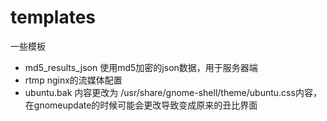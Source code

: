 # templates
一些模板

* md5_results_json 使用md5加密的json数据，用于服务器端
* rtmp nginx的流媒体配置
* ubuntu.bak 内容更改为 /usr/share/gnome-shell/theme/ubuntu.css内容，在gnomeupdate的时候可能会更改导致变成原来的丑比界面

[](lockingscreen.png)
